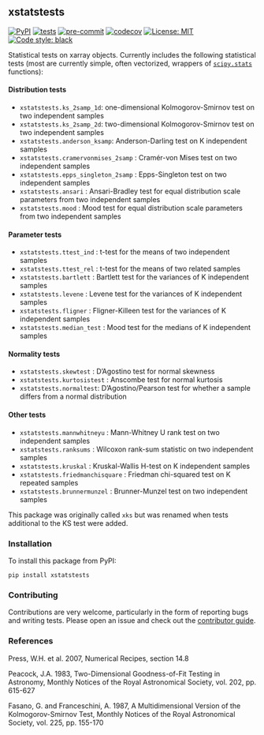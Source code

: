 ## xstatstests

[![PyPI](https://img.shields.io/pypi/v/xstatstests)](https://pypi.org/project/xstatstests)
[![tests](https://github.com/dougiesquire/xstatstests/actions/workflows/tests.yml/badge.svg)](https://github.com/dougiesquire/xstatstests/actions/workflows/tests.yml)
[![pre-commit](https://github.com/dougiesquire/xstatstests/actions/workflows/pre-commit.yml/badge.svg)](https://github.com/dougiesquire/xstatstests/actions/workflows/pre-commit.yml)
[![codecov](https://codecov.io/gh/dougiesquire/xstatstests/branch/main/graph/badge.svg?token=DBGC0FIRLA)](https://codecov.io/gh/dougiesquire/xstatstests)
[![License: MIT](https://img.shields.io/badge/License-MIT-green.svg)](https://github.com/dougiesquire/xstatstests/blob/master/LICENSE)
[![Code style: black](https://img.shields.io/badge/code%20style-black-000000.svg)](https://github.com/python/black)

Statistical tests on xarray objects. Currently includes the following statistical tests (most are currently simple, often vectorized, wrappers of [`scipy.stats`](https://docs.scipy.org/doc/scipy/reference/stats.html) functions):

#### Distribution tests
- `xstatstests.ks_2samp_1d`: one-dimensional Kolmogorov-Smirnov test on two independent samples
- `xstatstests.ks_2samp_2d`: two-dimensional Kolmogorov-Smirnov test on two independent samples
- `xstatstests.anderson_ksamp`: Anderson-Darling test on K independent samples
- `xstatstests.cramervonmises_2samp` : Cramér-von Mises test on two independent samples
- `xstatstests.epps_singleton_2samp` : Epps-Singleton test on two independent samples
- `xstatstests.ansari` : Ansari-Bradley test for equal distribution scale parameters from two independent samples
- `xstatstests.mood` : Mood test for equal distribution scale parameters from two independent samples

#### Parameter tests
- `xstatstests.ttest_ind` : t-test for the means of two independent samples
- `xstatstests.ttest_rel` : t-test for the means of two related samples
- `xstatstests.bartlett` : Bartlett test for the variances of K independent samples
- `xstatstests.levene` : Levene test for the variances of K independent samples
- `xstatstests.fligner` : Fligner-Killeen test for the variances of K independent samples
- `xstatstests.median_test` : Mood test for the medians of K independent samples

#### Normality tests
- `xstatstests.skewtest` : D’Agostino test for normal skewness
- `xstatstests.kurtosistest` : Anscombe test for normal kurtosis
- `xstatstests.normaltest`: D’Agostino/Pearson test for whether a sample differs from a normal distribution


#### Other tests
- `xstatstests.mannwhitneyu` : Mann-Whitney U rank test on two independent samples
- `xstatstests.ranksums` : Wilcoxon rank-sum statistic on two independent samples
- `xstatstests.kruskal` : Kruskal-Wallis H-test on K independent samples
- `xstatstests.friedmanchisquare` : Friedman chi-squared test on K repeated samples
- `xstatstests.brunnermunzel` : Brunner-Munzel test on two independent samples

This package was originally called `xks` but was renamed when tests additional to the KS test were added.

### Installation
To install this package from PyPI:
```
pip install xstatstests
```

### Contributing
Contributions are very welcome, particularly in the form of reporting bugs and writing tests. Please open an issue and check out the [contributor guide](CONTRIBUTING.md).

### References

Press, W.H. et al. 2007, Numerical Recipes, section 14.8

Peacock, J.A. 1983, Two-Dimensional Goodness-of-Fit Testing in Astronomy, Monthly Notices of the Royal Astronomical Society, vol. 202, pp. 615-627

Fasano, G. and Franceschini, A. 1987, A Multidimensional Version of the Kolmogorov-Smirnov Test, Monthly Notices of the Royal Astronomical Society, vol. 225, pp. 155-170

